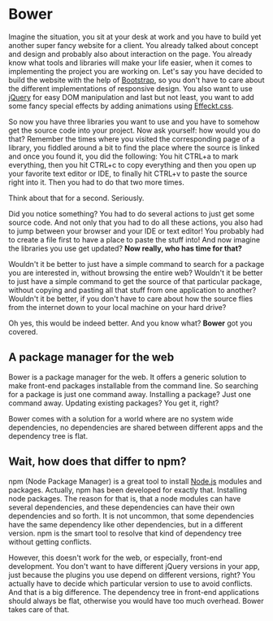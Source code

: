 # Bower

Imagine the situation, you sit at your desk at work and you have to build yet another
super fancy website for a client. You already talked about concept and design and
probably also about interaction on the page. You already know what tools and
libraries will make your life easier, when it comes to implementing the project you
are working on. Let's say you have decided to build the website with the help of
[Bootstrap](http://getbootstrap.com), so you don't have to care about the different
implementations of responsive design. You also want to use [jQuery](http://jquery.com)
for easy DOM manipulation and last but not least, you want to add some fancy special
effects by adding animations using [Effeckt.css](https://github.com/h5bp/Effeckt.css/).

So now you have three libraries you want to use and you have to somehow get the source
code into your project. Now ask yourself: how would you do that? Remember the times
where you visited the corresponding page of a library, you fiddled around a bit to find
the place where the source is linked and once you found it, you did the following:
You hit CTRL+a to mark everything, then you hit CTRL+c to copy everything and then you
open up your favorite text editor or IDE, to finally hit CTRL+v to paste the source right
into it. Then you had to do that two more times.

Think about that for a second. Seriously.

Did you notice something? You had to do several actions to just get some source code.
And not only that you had to do all these actions, you also had to jump between your
browser and your IDE or text editor! You probably had to create a file first to have
a place to paste the stuff into! And now imagine the libraries you use get updated?
**Now really, who has time for that?**

Wouldn't it be better to just have a simple command to search for a package you are
interested in, without browsing the entire web? Wouldn't it be better to just have a
simple command to get the source of that particular package, without copying and pasting
all that stuff from one application to another? Wouldn't it be better, if you don't have
to care about how the source flies from the internet down to your local machine on your 
hard drive?

Oh yes, this would be indeed better. And you know what? **Bower** got you covered.

## A package manager for the web

Bower is a package manager for the web. It offers a generic solution to make front-end
packages installable from the command line. So searching for a package is just one 
command away. Installing a package? Just one command away. Updating existing packages?
You get it, right?

Bower comes with a solution for a world where are no system wide dependencies, no
dependencies are shared between different apps and the dependency tree is flat.

## Wait, how does that differ to npm?

npm (Node Package Manager) is a great tool to install [Node.js](http://nodejs.org)
modules and packages. Actually, npm has been developed for exactly that. Installing
node packages. The reason for that is, that a node modules can have several dependencies,
and these dependencies can have their own dependencies and so forth. It is not 
uncommon, that some dependencies have the same dependency like other dependencies, but in
a different version. npm is the smart tool to resolve that kind of dependency tree
without getting conflicts.

However, this doesn't work for the web, or especially, front-end development. You don't
want to have different jQuery versions in your app, just because the plugins you use
depend on different versions, right? You actually have to decide which particular
version to use to avoid conflicts. And that is a big difference. The dependency tree
in front-end applications should always be flat, otherwise you would have too much
overhead. Bower takes care of that.

